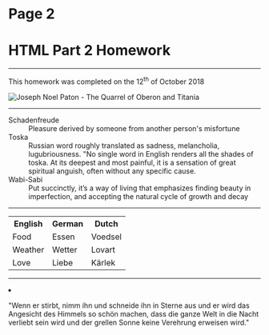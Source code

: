 <h1>Page 2</h1>
<h1>HTML Part 2 Homework</h1>
<hr>
<p>This homework was completed on the 12<sup>th</sup> of October 2018 </p>
<img src="https://commons.wikimedia.org/wiki/File:Sir_Joseph_Noel_Paton_-_The_Quarrel_of_Oberon_and_Titania_-_Google_Art_Project_2.jpg#/media/File:Sir_Joseph_Noel_Paton_-_The_Quarrel_of_Oberon_and_Titania_-_Google_Art_Project_2.jpg" alt="Joseph Noel Paton - The Quarrel of Oberon and Titania">
<hr>
<dl>
  <dt>Schadenfreude</dt>
  <dd>Pleasure derived by someone from another person's misfortune</dd>
  <dt>Toska</dt>
  <dd>Russian word roughly translated as sadness, melancholia, lugubriousness. "No single word in English renders all the shades of toska. At its deepest and most painful, it is a sensation of great spiritual anguish, often without any specific cause.</dd>
  <dt>Wabi-Sabi</dt>
  <dd>Put succinctly, it’s a way of living that emphasizes finding beauty in imperfection, and accepting the natural cycle of growth and decay</dd>
</dl>
<hr>
<table>
  <tr>
    <th>English</th>
    <th>German</th>
    <th>Dutch</th>
  </tr>
  <tr>
    <td>Food</td>
    <td>Essen</td>
    <td>Voedsel</td>
  </tr>
  <tr>
    <td>Weather</td>
    <td>Wetter</td>
    <td>Lovart</td>
  </tr>
  <tr>
    <td>Love</td>
    <td>Liebe</td>
    <td>Kärlek</td>
  </tr>
</table>
<hr>
 <li lang="de"> <p>
"Wenn er stirbt, nimm ihn und schneide ihn in Sterne aus und er wird das Angesicht des Himmels so schön machen, dass die ganze Welt in die Nacht verliebt sein wird und der grellen Sonne keine Verehrung erweisen wird."
</p> </li lang="de"> 
